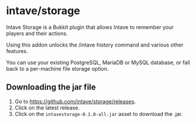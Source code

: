 # intave/storage

Intave Storage is a Bukkit plugin that allows Intave to remember your players and their actions.

Using this addon unlocks the /intave history <name> command and various other features.

You can use your existing PostgreSQL, MariaDB or MySQL database, or fall back to a per-machine file storage option.

## Downloading the jar file

1. Go to https://github.com/intave/storage/releases.
2. Click on the latest release.
3. Click on the `intavestorage-0.1.0-all.jar` asset to download the .jar.
